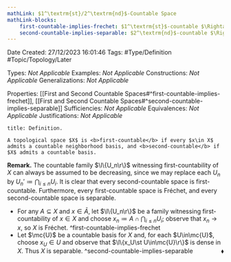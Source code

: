 ```yaml
---
mathLink: $1^\textrm{st}/2^\textrm{nd}$-Countable Space
mathLink-blocks:
    first-countable-implies-frechet: $1^\textrm{st}$-countable $\Rightarrow$ Fréchet
    second-countable-implies-separable: $2^\textrm{nd}$-countable $\Rightarrow$ separable
---
```


<div class="topSpace"></div>

Date Created: 27/12/2023 16:01:46
Tags: #Type/Definition #Topic/Topology/Later

Types: <i>Not Applicable</i>
Examples: <i>Not Applicable</i>
Constructions: <i>Not Applicable</i>
Generalizations: <i>Not Applicable</i>

Properties: [[First and Second Countable Spaces#^first-countable-implies-frechet]], [[First and Second Countable Spaces#^second-countable-implies-separable]]
Sufficiencies: <i>Not Applicable</i>
Equivalences: <i>Not Applicable</i>
Justifications: <i>Not Applicable</i>

``` ad-Definition
title: Definition.

A topological space $X$ is <b>first-countable</b> if every $x\in X$ admits a countable neighborhood basis, and <b>second-countable</b> if $X$ admits a countable basis.

```

<b>Remark.</b> The countable family $\l\{U_n\r\}$ witnessing first-countability of $X$ can always be assumed to be decreasing, since we may replace each $U_n$ by $U_n'\coloneqq\bigcap_{i\leq n}U_i$. It is clear that every second-countable space is first-countable. Furthermore, every first-countable space is Fréchet, and every second-countable space is separable.
* For any $A\subseteq X$ and $x\in\bar{A}$, let $\l\{U_n\r\}$ be a family witnessing first-countability of $x\in X$ and choose $x_n\coloneqq A\cap\bigcap_{i\leq n}U_i$; observe that $x_n\to x$, so $X$ is Fréchet. ^first-countable-implies-frechet
* Let $\mc{U}$ be a countable basis for $X$ and, for each $U\in\mc{U}$, choose $x_U\in U$ and observe that $\l\{x_U\st U\in\mc{U}\r\}$ is dense in $X$. Thus $X$ is separable.<span style="float:right;">$\blacklozenge$</span> ^second-countable-implies-separable
